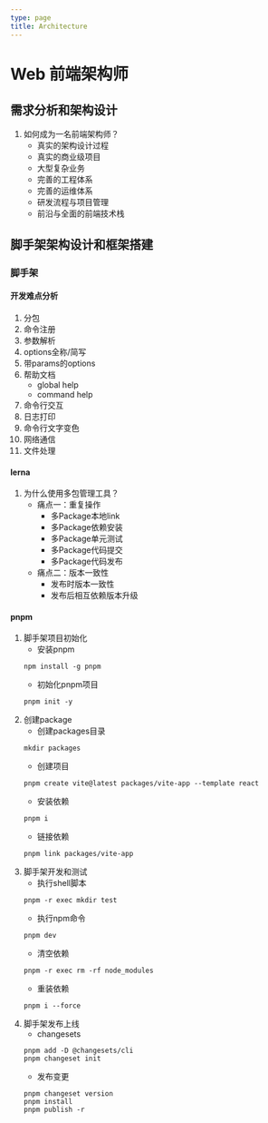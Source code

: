 ```yaml
---
type: page
title: Architecture
---
```


# Web 前端架构师
## 需求分析和架构设计

1. 如何成为一名前端架构师？
    - 真实的架构设计过程
    - 真实的商业级项目
    - 大型复杂业务
    - 完善的工程体系
    - 完善的运维体系
    - 研发流程与项目管理
    - 前沿与全面的前端技术栈

## 脚手架架构设计和框架搭建
### 脚手架
#### 开发难点分析
1. 分包
2. 命令注册
3. 参数解析
4. options全称/简写
5. 带params的options
6. 帮助文档
    - global help
    - command help
7. 命令行交互
8. 日志打印
9. 命令行文字变色
10. 网络通信
11. 文件处理
#### lerna
1. 为什么使用多包管理工具？
    - 痛点一：重复操作
        - 多Package本地link
        - 多Package依赖安装
        - 多Package单元测试
        - 多Package代码提交
        - 多Package代码发布
    - 痛点二：版本一致性
        - 发布时版本一致性
        - 发布后相互依赖版本升级
#### pnpm
1. 脚手架项目初始化
    - 安装pnpm
    ```
    npm install -g pnpm
    ```
    - 初始化pnpm项目
    ```
    pnpm init -y
    ```
2. 创建package
    - 创建packages目录
    ```
    mkdir packages
    ```
    - 创建项目
    ```
    pnpm create vite@latest packages/vite-app --template react
    ```
    - 安装依赖
    ```
    pnpm i
    ```
    - 链接依赖
    ```
    pnpm link packages/vite-app
    ```
3. 脚手架开发和测试
    - 执行shell脚本
    ```
    pnpm -r exec mkdir test
    ```
    - 执行npm命令
    ```
    pnpm dev
    ```
    - 清空依赖
    ```
    pnpm -r exec rm -rf node_modules
    ```
    - 重装依赖
    ```
    pnpm i --force
    ```
4. 脚手架发布上线
    - changesets
    ```
    pnpm add -D @changesets/cli
    pnpm changeset init
    ```
    - 发布变更
    ```
    pnpm changeset version
    pnpm install
    pnpm publish -r
    ```